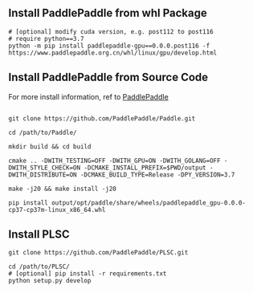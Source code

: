 ## Install PaddlePaddle from whl Package
```
# [optional] modify cuda version, e.g. post112 to post116
# require python==3.7
python -m pip install paddlepaddle-gpu==0.0.0.post116 -f https://www.paddlepaddle.org.cn/whl/linux/gpu/develop.html
```

## Install PaddlePaddle from Source Code

For more install information, ref to [PaddlePaddle](https://www.paddlepaddle.org.cn/)

```shell

git clone https://github.com/PaddlePaddle/Paddle.git

cd /path/to/Paddle/

mkdir build && cd build

cmake .. -DWITH_TESTING=OFF -DWITH_GPU=ON -DWITH_GOLANG=OFF -DWITH_STYLE_CHECK=ON -DCMAKE_INSTALL_PREFIX=$PWD/output -DWITH_DISTRIBUTE=ON -DCMAKE_BUILD_TYPE=Release -DPY_VERSION=3.7

make -j20 && make install -j20

pip install output/opt/paddle/share/wheels/paddlepaddle_gpu-0.0.0-cp37-cp37m-linux_x86_64.whl

```

## Install PLSC

```shell
git clone https://github.com/PaddlePaddle/PLSC.git

cd /path/to/PLSC/
# [optional] pip install -r requirements.txt
python setup.py develop
```
